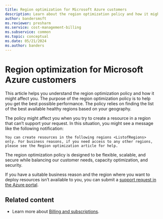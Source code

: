 ```yaml
---
title: Region optimization for Microsoft Azure customers
description: Learn about the region optimization policy and how it might affect you.
author: bandersmsft
ms.reviewer: presharm
ms.service: cost-management-billing
ms.subservice: common
ms.topic: conceptual
ms.date: 05/21/2024
ms.author: banders
---
```


# Region optimization for Microsoft Azure customers

This article helps you understand the region optimization policy and how it might affect you. The purpose of the region optimization policy is to help you get the best possible performance. The policy relies on finding the list of the best available healthy regions based on your geography.

The policy might affect you when you try to create a resource in a region that can’t support your request. In this situation, you might see a message like the following notification:

`You can create resources in the following regions <ListofRegions> only. For business reasons, if you need access to any other regions, please see the Region optimization article for help.`

The region optimization policy is designed to be flexible, scalable, and secure while balancing our customer needs, capacity optimization, and security.

If you have a suitable business reason and the region where you want to deploy resources isn’t available to you, you can submit a [support request in the Azure portal](https://portal.azure.com/#blade/Microsoft_Azure_Support/HelpAndSupportBlade/overview).

## Related content

- Learn more about [Billing and subscriptions](index.yml).